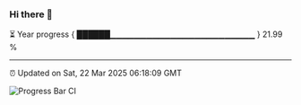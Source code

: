 ### Hi there 👋

⏳ Year progress { ██████▁▁▁▁▁▁▁▁▁▁▁▁▁▁▁▁▁▁▁▁▁▁▁▁ } 21.99 %

---

⏰ Updated on Sat, 22 Mar 2025 06:18:09 GMT

![Progress Bar CI](https://github.com/liununu/liununu/workflows/Progress%20Bar%20CI/badge.svg)
